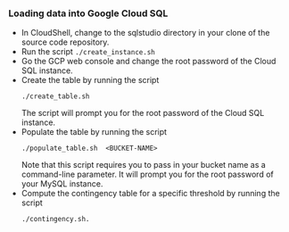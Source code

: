 
### Loading data into Google Cloud SQL
* In CloudShell, change to the sqlstudio directory in your clone of the source code repository.
* Run the script 
  ```./create_instance.sh```
* Go the GCP web console and change the root password of the Cloud SQL instance.
* Create the table by running the script 
  ```
  ./create_table.sh
  ```
  The script will prompt you for the root password of the Cloud SQL instance.
* Populate the table by running the script 
  ```
  ./populate_table.sh  <BUCKET-NAME>
  ```
  Note that this script requires you to pass in your bucket name as a command-line parameter.
  It will prompt you for the root password of your MySQL instance.
* Compute the contingency table for a specific threshold by running the script 
  ```
  ./contingency.sh.
  ```


